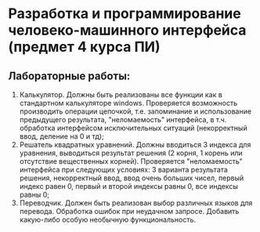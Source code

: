 # Разработка и программирование человеко-машинного интерфейса (предмет 4 курса ПИ)

## Лабораторные работы:
1. Калькулятор. Должны быть реализованы все функции как в стандартном калькуляторе windows. Проверяется возможность производить операции цепочкой, т.е. запоминание и использование предыдущего результата, "неломаемость" интерфейса, в т.ч. обработка интерфейсом исключительных ситуаций (некорректный ввод, деление на 0 и тд);
2. Решатель квадратных уравнений. Должны вводиться 3 индекса для уравнения, выводиться результат решения (2 корня, 1 корень или отсутствие вещественных корней). Проверяется "неломаемость" интерфейса при следующих условиях: 3 варианта результата решения, некорректный ввод, ввод очень больших чисел, первый индекс равен 0, первый и второй индексы равны 0, все индексы равны 0;
3. Переводчик. Должен быть реализован выбор различных языков для перевода. Обработка ошибок при неудачном запросе. Добавить какую-либо особую необычную функциональность.
